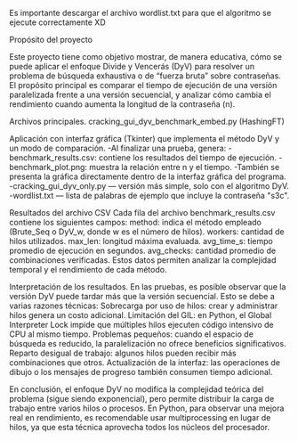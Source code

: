 
Es importante descargar el archivo wordlist.txt para que el algoritmo se ejecute correctamente XD



Propósito del proyecto

Este proyecto tiene como objetivo mostrar, de manera educativa, cómo se puede aplicar el enfoque Divide y Vencerás (DyV) para resolver un problema de búsqueda exhaustiva o de “fuerza bruta” sobre contraseñas.
El propósito principal es comparar el tiempo de ejecución de una versión paralelizada frente a una versión secuencial, y analizar cómo cambia el rendimiento cuando aumenta la longitud de la contraseña (n).

Archivos principales.
cracking_gui_dyv_benchmark_embed.py (HashingFT)

Aplicación con interfaz gráfica (Tkinter) que implementa el método DyV y un modo de comparación.
-Al finalizar una prueba, genera:
-benchmark_results.csv: contiene los resultados del tiempo de ejecución.
-benchmark_plot.png: muestra la relación entre n y el tiempo.
-También se presenta la gráfica directamente dentro de la interfaz gráfica del programa.
-cracking_gui_dyv_only.py — versión más simple, solo con el algoritmo DyV.
-wordlist.txt — lista de palabras de ejemplo que incluye la contraseña "s3c".


Resultados del archivo CSV
Cada fila del archivo benchmark_results.csv contiene los siguientes campos:
method: indica el método empleado (Brute_Seq o DyV_w, donde w es el número de hilos).
workers: cantidad de hilos utilizados.
max_len: longitud máxima evaluada.
avg_time_s: tiempo promedio de ejecución en segundos.
avg_checks: cantidad promedio de combinaciones verificadas.
Estos datos permiten analizar la complejidad temporal y el rendimiento de cada método.


Interpretación de los resultados.
En las pruebas, es posible observar que la versión DyV puede tardar más que la versión secuencial. Esto se debe a varias razones técnicas:
Sobrecarga por uso de hilos: crear y administrar hilos genera un costo adicional.
Limitación del GIL: en Python, el Global Interpreter Lock impide que múltiples hilos ejecuten código intensivo de CPU al mismo tiempo.
Problemas pequeños: cuando el espacio de búsqueda es reducido, la paralelización no ofrece beneficios significativos.
Reparto desigual de trabajo: algunos hilos pueden recibir más combinaciones que otros.
Actualización de la interfaz: las operaciones de dibujo o los mensajes de progreso también consumen tiempo adicional.


En conclusión, el enfoque DyV no modifica la complejidad teórica del problema (sigue siendo exponencial), pero permite distribuir la carga de trabajo entre varios hilos o procesos.
En Python, para observar una mejora real en rendimiento, es recomendable usar multiprocessing en lugar de hilos, ya que esta técnica aprovecha todos los núcleos del procesador.
